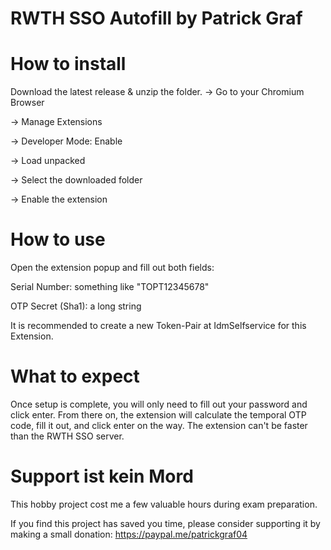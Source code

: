 # RWTH SSO Autofill by Patrick Graf

# How to install
Download the latest release & unzip the folder.
-> Go to your Chromium Browser

-> Manage Extensions 

-> Developer Mode: Enable 

-> Load unpacked 

-> Select the downloaded folder

-> Enable the extension

# How to use
Open the extension popup and fill out both fields:

Serial Number: something like "TOPT12345678"

OTP Secret (Sha1): a long string

It is recommended to create a new Token-Pair at IdmSelfservice for this Extension.

# What to expect
Once setup is complete, you will only need to fill out your password and click enter.
From there on, the extension will calculate the temporal OTP code, fill it out, and click enter on the way.
The extension can't be faster than the RWTH SSO server.

# Support ist kein Mord
This hobby project cost me a few valuable hours during exam preparation.

If you find this project has saved you time, please consider supporting it by making a small donation: https://paypal.me/patrickgraf04

